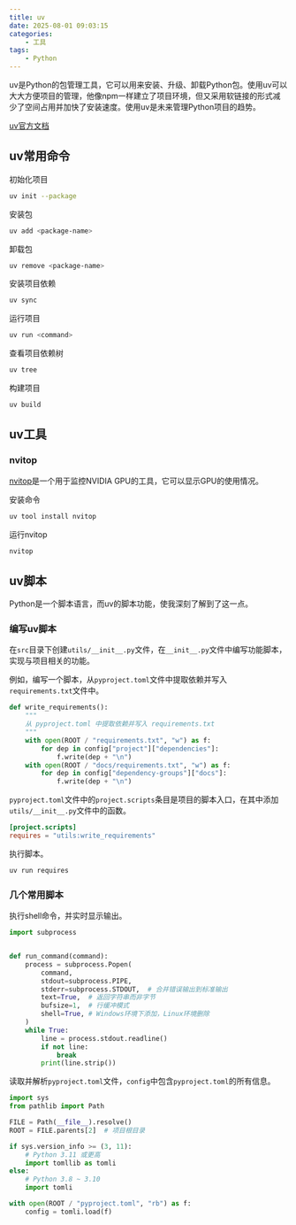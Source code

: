 ```yaml
---
title: uv
date: 2025-08-01 09:03:15
categories:
    - 工具
tags:
    - Python
---
```


uv是Python的包管理工具，它可以用来安装、升级、卸载Python包。使用uv可以大大方便项目的管理，他像npm一样建立了项目环境，但又采用软链接的形式减少了空间占用并加快了安装速度。使用uv是未来管理Python项目的趋势。

[uv官方文档](https://docs.astral.sh/uv/)

<!--more-->

## uv常用命令

初始化项目

```bash
uv init --package
```

安装包

```bash
uv add <package-name>
```

卸载包

```bash
uv remove <package-name>
```

安装项目依赖

```bash
uv sync
```

运行项目

```bash
uv run <command>
```

查看项目依赖树

```bash
uv tree
```

构建项目

```bash
uv build
```

## uv工具

### nvitop

[nvitop](https://github.com/XuehaiPan/nvitop)是一个用于监控NVIDIA GPU的工具，它可以显示GPU的使用情况。

安装命令

```bash
uv tool install nvitop
```

运行nvitop

```bash
nvitop
```

## uv脚本

Python是一个脚本语言，而uv的脚本功能，使我深刻了解到了这一点。

### 编写uv脚本

在`src`目录下创建`utils/__init__.py`文件，在`__init__.py`文件中编写功能脚本，实现与项目相关的功能。

例如，编写一个脚本，从`pyproject.toml`文件中提取依赖并写入`requirements.txt`文件中。

```python utils/__init__.py
def write_requirements():
    """
    从 pyproject.toml 中提取依赖并写入 requirements.txt
    """
    with open(ROOT / "requirements.txt", "w") as f:
        for dep in config["project"]["dependencies"]:
            f.write(dep + "\n")
    with open(ROOT / "docs/requirements.txt", "w") as f:
        for dep in config["dependency-groups"]["docs"]:
            f.write(dep + "\n")
```

`pyproject.toml`文件中的`project.scripts`条目是项目的脚本入口，在其中添加`utils/__init__.py`文件中的函数。

```toml pyproject.toml
[project.scripts]
requires = "utils:write_requirements"
```

执行脚本。

```bash
uv run requires
```

### 几个常用脚本

执行shell命令，并实时显示输出。

```python
import subprocess


def run_command(command):
    process = subprocess.Popen(
        command,
        stdout=subprocess.PIPE,
        stderr=subprocess.STDOUT,  # 合并错误输出到标准输出
        text=True,  # 返回字符串而非字节
        bufsize=1,  # 行缓冲模式
        shell=True, # Windows环境下添加，Linux环境删除
    )
    while True:
        line = process.stdout.readline()
        if not line:
            break
        print(line.strip())
```

读取并解析`pyproject.toml`文件，`config`中包含`pyproject.toml`的所有信息。

```python
import sys
from pathlib import Path

FILE = Path(__file__).resolve()
ROOT = FILE.parents[2]  # 项目根目录

if sys.version_info >= (3, 11):
    # Python 3.11 或更高
    import tomllib as tomli
else:
    # Python 3.8 ~ 3.10
    import tomli

with open(ROOT / "pyproject.toml", "rb") as f:
    config = tomli.load(f)
```
